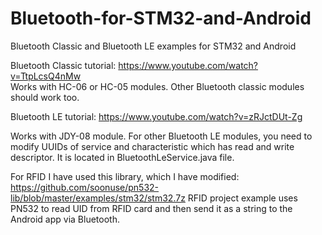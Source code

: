 # Bluetooth-for-STM32-and-Android
 Bluetooth Classic and Bluetooth LE examples for STM32 and Android

Bluetooth Classic tutorial: https://www.youtube.com/watch?v=TtpLcsQ4nMw  
Works with HC-06 or HC-05 modules. Other Bluetooth classic modules should work too.   
   
     
Bluetooth LE tutorial: https://www.youtube.com/watch?v=zRJctDUt-Zg  

Works with JDY-08 module. For other Bluetooth LE modules, you need to modify UUIDs of service and characteristic which has read and write descriptor.  It is located in BluetoothLeService.java file.

  
For RFID I have used this library, which I have modified: https://github.com/soonuse/pn532-lib/blob/master/examples/stm32/stm32.7z
RFID project example uses PN532 to read UID from RFID card and then send it as a string to the Android app via Bluetooth.
